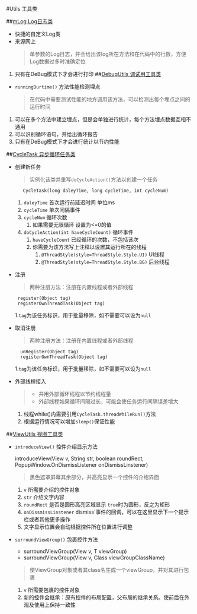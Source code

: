#Utils 工具类

##[mLog Log日志类](mLog.java)
* 快捷的自定义Log类
* 来源网上
     > 单参数的Log日志，并会给出该log所在方法和在代码中的行数，方便Log数据过多时准确定位
1. 只有在DeBug模式下才会进行打印
##[DebugUtils 调试用工具类](DebugUtils.java)
* `runningDurtime()` 方法性能检测埋点
     > 在代码中需要测试性能的地方调用该方法，可以检测出每个埋点之间的运行时间
 1. 可以在多个方法中建立埋点，但是会单独进行统计，每个方法埋点数据互相不通用
 2. 可以识别循环语句，并给出循环报告
 3. 只有在DeBug模式下才会进行统计以节约性能

##[CycleTask 异步循环任务类](CycleTask.java)

* 创建新任务
   >实例化该类并重写`doCycleAction()`方法以创建一个任务

         CycleTask(long daleyTime, long cycleTime, int cycleNum)
   1. `daleyTime` 首次运行前延迟时间 单位ms
   2. `cycleTime` 单次间隔事件
   3. `cycleNum` 循环次数
      1. 如果需要无限循环 设置为<=0的值
   4. `doCycleAction(int haveCycleCount)` 循环事件
      1. `haveCycleCount` 已经循环的次数，不包括该次
      2. 你需要为该方法写上注释以设置其运行所在的线程
            1.  `@ThreadStyle(style=ThreadStyle.Style.UI)` UI线程
            2.  `@ThreadStyle(style=ThreadStyle.Style.BG)` 后台线程

* 注册
   >两种注册方法：注册在内置线程或者外部线程

       register(Object tag)
       registerOwnThreadTask(Object tag)

   1.`tag`为该任务标识，用于批量移除，如不需要可以设为`null`
* 取消注册
   >两种注册方法：注册在内置线程或者外部线程

        unRegister(Object tag)
        registerOwnThreadTask(Object tag)

   1.`tag`为该任务标识，用于批量移除，如不需要可以设为`null`

* 外部线程接入
   >* 共用外部循环线程以节约线程量
   >* 外部线程如果循环间隔过长，可能会使任务运行间隔误差增大
   1. 线程while()内需要引用`CycleTask.threadWhileRun()`方法
   2. 根据运行情况可以增加`sleep()`保证性能


##[ViewUtils 视图工具类](ViewUtils.java)
* `introduceView()` 控件介绍显示方法

    introduceView(View v, String str, boolean roundRect, PopupWindow.OnDismissListener onDismissLinstener)
     > 黑色遮罩屏幕其余部分，并高亮显示一个控件的介绍界面
    1. `v` 所需要介绍的控件对象
    2. `str` 介绍文字内容
    3. `roundRect` 是否是圆形高亮区域显示 `true`时为圆形，反之为矩形
    4. `onDissmissLinstener` dismiss`事件的回调，可以在这里显示下一个提示栏或者其他更多操作
    5. 文字显示位置会自动根据控件所在位置进行调整

* `surroundViewGroup()` 包裹控件方法

     * surroundViewGroup(View v, T viewGroup)
     * surroundViewGroup(View v, Class<T> viewGroupClassName)
     > 使ViewGroup对象或者其class名生成一个viewGroup，并对其进行包裹
     1. `v` 所需要包裹的控件对象
     2. 新的控件会继承：原有控件的布局配置，父布局的继承关系。使前后在外观及使用上保持一致性